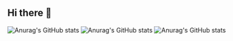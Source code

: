 ## Hi there 👋
![Anurag's GitHub stats](https://github-readme-stats.vercel.app/api?username=andrelumos&hide=issues)
![Anurag's GitHub stats](https://github-readme-stats.vercel.app/api?username=andrelumos&show_icons=true)
![Anurag's GitHub stats](https://github-readme-stats.vercel.app/api?username=andrelumos&show_icons=true&theme=tokyonight&hide=issues)
<!--
**andrelumos/andrelumos** is a ✨ _special_ ✨ repository because its `README.md` (this file) appears on your GitHub profile.

Here are some ideas to get you started:

- 🔭 I’m currently working on ...
- 🌱 I’m currently learning ...
- 👯 I’m looking to collaborate on ...
- 🤔 I’m looking for help with ...
- 💬 Ask me about ...
- 📫 How to reach me: ...
- 😄 Pronouns: ...
- ⚡ Fun fact: ...
-->
